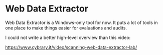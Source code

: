 # Web Data Extractor

Web Data Extractor is a Windows-only tool for now. It puts a lot of tools in one place to make things easier for evaluations and audits.

I could not write a better high-level overview than this video:

<https://www.cybrary.it/video/scanning-web-data-extractor-lab/>

